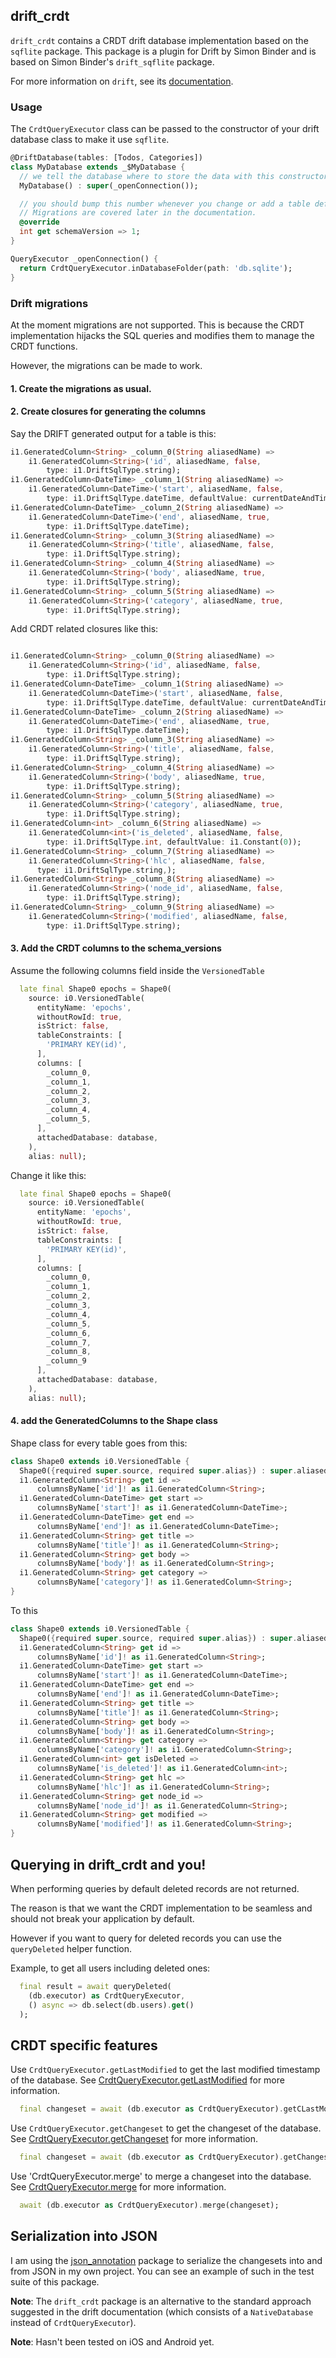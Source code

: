 ## drift_crdt

`drift_crdt` contains a CRDT drift database implementation based on the `sqflite`
package. This package is a plugin for Drift by Simon Binder and is based on
Simon Binder's `drift_sqflite` package.

For more information on `drift`, see its [documentation](https://drift.simonbinder.eu/docs/).

### Usage

The `CrdtQueryExecutor` class can be passed to the constructor of your drift database
class to make it use `sqflite`.

```dart
@DriftDatabase(tables: [Todos, Categories])
class MyDatabase extends _$MyDatabase {
  // we tell the database where to store the data with this constructor
  MyDatabase() : super(_openConnection());

  // you should bump this number whenever you change or add a table definition.
  // Migrations are covered later in the documentation.
  @override
  int get schemaVersion => 1;
}

QueryExecutor _openConnection() {
  return CrdtQueryExecutor.inDatabaseFolder(path: 'db.sqlite');
}
```

### Drift migrations

At the moment migrations are not supported. This is because the CRDT implementation hijacks the SQL queries and
modifies them to manage the CRDT functions.

However, the migrations can be made to work.

#### 1. Create the migrations as usual.
#### 2. Create closures for generating the columns
Say the DRIFT generated output for a table is this:
```dart
i1.GeneratedColumn<String> _column_0(String aliasedName) =>
    i1.GeneratedColumn<String>('id', aliasedName, false,
        type: i1.DriftSqlType.string);
i1.GeneratedColumn<DateTime> _column_1(String aliasedName) =>
    i1.GeneratedColumn<DateTime>('start', aliasedName, false,
        type: i1.DriftSqlType.dateTime, defaultValue: currentDateAndTime);
i1.GeneratedColumn<DateTime> _column_2(String aliasedName) =>
    i1.GeneratedColumn<DateTime>('end', aliasedName, true,
        type: i1.DriftSqlType.dateTime);
i1.GeneratedColumn<String> _column_3(String aliasedName) =>
    i1.GeneratedColumn<String>('title', aliasedName, false,
        type: i1.DriftSqlType.string);
i1.GeneratedColumn<String> _column_4(String aliasedName) =>
    i1.GeneratedColumn<String>('body', aliasedName, true,
        type: i1.DriftSqlType.string);
i1.GeneratedColumn<String> _column_5(String aliasedName) =>
    i1.GeneratedColumn<String>('category', aliasedName, true,
        type: i1.DriftSqlType.string);
```

Add CRDT related closures like this:
```dart

i1.GeneratedColumn<String> _column_0(String aliasedName) =>
    i1.GeneratedColumn<String>('id', aliasedName, false,
        type: i1.DriftSqlType.string);
i1.GeneratedColumn<DateTime> _column_1(String aliasedName) =>
    i1.GeneratedColumn<DateTime>('start', aliasedName, false,
        type: i1.DriftSqlType.dateTime, defaultValue: currentDateAndTime);
i1.GeneratedColumn<DateTime> _column_2(String aliasedName) =>
    i1.GeneratedColumn<DateTime>('end', aliasedName, true,
        type: i1.DriftSqlType.dateTime);
i1.GeneratedColumn<String> _column_3(String aliasedName) =>
    i1.GeneratedColumn<String>('title', aliasedName, false,
        type: i1.DriftSqlType.string);
i1.GeneratedColumn<String> _column_4(String aliasedName) =>
    i1.GeneratedColumn<String>('body', aliasedName, true,
        type: i1.DriftSqlType.string);
i1.GeneratedColumn<String> _column_5(String aliasedName) =>
    i1.GeneratedColumn<String>('category', aliasedName, true,
        type: i1.DriftSqlType.string);
i1.GeneratedColumn<int> _column_6(String aliasedName) =>
    i1.GeneratedColumn<int>('is_deleted', aliasedName, false,
        type: i1.DriftSqlType.int, defaultValue: i1.Constant(0));
i1.GeneratedColumn<String> _column_7(String aliasedName) =>
    i1.GeneratedColumn<String>('hlc', aliasedName, false,
      type: i1.DriftSqlType.string,);
i1.GeneratedColumn<String> _column_8(String aliasedName) =>
    i1.GeneratedColumn<String>('node_id', aliasedName, false,
        type: i1.DriftSqlType.string);
i1.GeneratedColumn<String> _column_9(String aliasedName) =>
    i1.GeneratedColumn<String>('modified', aliasedName, false,
        type: i1.DriftSqlType.string);

```

#### 3. Add the CRDT columns to the schema_versions

Assume the following columns field inside the `VersionedTable`
```dart
  late final Shape0 epochs = Shape0(
    source: i0.VersionedTable(
      entityName: 'epochs',
      withoutRowId: true,
      isStrict: false,
      tableConstraints: [
        'PRIMARY KEY(id)',
      ],
      columns: [
        _column_0,
        _column_1,
        _column_2,
        _column_3,
        _column_4,
        _column_5,
      ],
      attachedDatabase: database,
    ),
    alias: null);
```

Change it like this:
```dart
  late final Shape0 epochs = Shape0(
    source: i0.VersionedTable(
      entityName: 'epochs',
      withoutRowId: true,
      isStrict: false,
      tableConstraints: [
        'PRIMARY KEY(id)',
      ],
      columns: [
        _column_0,
        _column_1,
        _column_2,
        _column_3,
        _column_4,
        _column_5,
        _column_6,
        _column_7,
        _column_8,
        _column_9
      ],
      attachedDatabase: database,
    ),
    alias: null);
```

#### 4. add the GeneratedColumns to the Shape class

Shape class for every table goes from this:
```dart
class Shape0 extends i0.VersionedTable {
  Shape0({required super.source, required super.alias}) : super.aliased();
  i1.GeneratedColumn<String> get id =>
      columnsByName['id']! as i1.GeneratedColumn<String>;
  i1.GeneratedColumn<DateTime> get start =>
      columnsByName['start']! as i1.GeneratedColumn<DateTime>;
  i1.GeneratedColumn<DateTime> get end =>
      columnsByName['end']! as i1.GeneratedColumn<DateTime>;
  i1.GeneratedColumn<String> get title =>
      columnsByName['title']! as i1.GeneratedColumn<String>;
  i1.GeneratedColumn<String> get body =>
      columnsByName['body']! as i1.GeneratedColumn<String>;
  i1.GeneratedColumn<String> get category =>
      columnsByName['category']! as i1.GeneratedColumn<String>;
}

```

To this
```dart
class Shape0 extends i0.VersionedTable {
  Shape0({required super.source, required super.alias}) : super.aliased();
  i1.GeneratedColumn<String> get id =>
      columnsByName['id']! as i1.GeneratedColumn<String>;
  i1.GeneratedColumn<DateTime> get start =>
      columnsByName['start']! as i1.GeneratedColumn<DateTime>;
  i1.GeneratedColumn<DateTime> get end =>
      columnsByName['end']! as i1.GeneratedColumn<DateTime>;
  i1.GeneratedColumn<String> get title =>
      columnsByName['title']! as i1.GeneratedColumn<String>;
  i1.GeneratedColumn<String> get body =>
      columnsByName['body']! as i1.GeneratedColumn<String>;
  i1.GeneratedColumn<String> get category =>
      columnsByName['category']! as i1.GeneratedColumn<String>;
  i1.GeneratedColumn<int> get isDeleted =>
      columnsByName['is_deleted']! as i1.GeneratedColumn<int>;
  i1.GeneratedColumn<String> get hlc =>
      columnsByName['hlc']! as i1.GeneratedColumn<String>;
  i1.GeneratedColumn<String> get node_id =>
      columnsByName['node_id']! as i1.GeneratedColumn<String>;
  i1.GeneratedColumn<String> get modified =>
      columnsByName['modified']! as i1.GeneratedColumn<String>;
}
```


## Querying in drift_crdt and you!
When performing queries by default deleted records are not returned.

The reason is that we want the CRDT implementation to be seamless and should not 
break your application by default.

However if you want to query for deleted records you can use the `queryDeleted` helper function.

Example, to get all users including deleted ones:
```dart
  final result = await queryDeleted(
    (db.executor) as CrdtQueryExecutor,
    () async => db.select(db.users).get()
  );
```

## CRDT specific features
Use `CrdtQueryExecutor.getLastModified` to get the last modified timestamp of the database.
See [CrdtQueryExecutor.getLastModified](/lib/drift_crdt.dart) for more information.
```dart
  final changeset = await (db.executor as CrdtQueryExecutor).getCLastModified();
```

Use `CrdtQueryExecutor.getChangeset` to get the changeset of the database.
See [CrdtQueryExecutor.getChangeset](/lib/drift_crdt.dart) for more information.
```dart
  final changeset = await (db.executor as CrdtQueryExecutor).getChangeset();
```

Use 'CrdtQueryExecutor.merge' to merge a changeset into the database.
See [CrdtQueryExecutor.merge](/lib/drift_crdt.dart) for more information.
```dart
  await (db.executor as CrdtQueryExecutor).merge(changeset);
```

## Serialization into JSON
I am using the [json_annotation](https://pub.dev/packages/json_annotation) package to serialize the changesets into and from JSON in my own project.
You can see an example of such in the test suite of this package.

__Note__: The `drift_crdt` package is an alternative to the standard approach suggested in
the drift documentation (which consists of a `NativeDatabase` instead of `CrdtQueryExecutor`).

__Note__: Hasn't been tested on iOS and Android yet.
